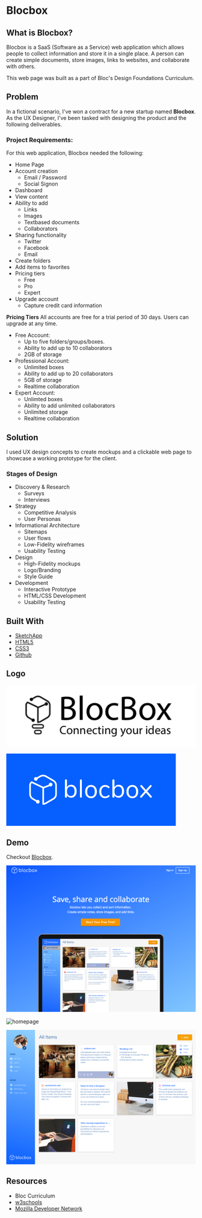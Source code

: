 # Blocbox

## What is Blocbox?

Blocbox is a SaaS (Software as a Service) web application which allows people to collect information and store it in a single place. A person can create simple documents, store images, links to websites, and collaborate with others.

This web page was built as a part of Bloc's Design Foundations Curriculum. 


## Problem
In a fictional scenario, I've won a contract for a new startup named **Blocbox**. As the UX Designer, I've been tasked with designing the product and the following deliverables.

### Project Requirements:
For this web application, Blocbox needed the following:
* Home Page
* Account creation
  * Email / Password
  * Social Signon
* Dashboard
* View content
* Ability to add
  * Links
  * Images
  * Text­based documents
  * Collaborators
* Sharing functionality
  * Twitter
  * Facebook
  * Email
* Create folders
* Add items to favorites
* Pricing tiers
  * Free
  * Pro
  * Expert
* Upgrade account
  * Capture credit card information

**Pricing Tiers**
All accounts are free for a trial period of 30 days. Users can upgrade at any time.
* Free Account:
  * Up to five folders/groups/boxes.
  * Ability to add up to 10 collaborators
  * 2GB of storage
* Professional Account:
  * Unlimited boxes
  * Ability to add up to 20 collaborators
  * 5GB of storage
  * Real­time collaboration
* Expert Account:
  * Unlimted boxes
  * Ability to add unlimited collaborators
  * Unlimited storage
  * Real­time collaboration
	
## Solution
I used UX design concepts to create mockups and a clickable web page to showcase a working prototype for the client. 

### Stages of Design
* Discovery & Research
  * Surveys
  * Interviews
* Strategy
  * Competitive Analysis
  * User Personas
* Informational Architecture
  * Sitemaps
  * User flows
  * Low-Fidelity wireframes
  * Usability Testing
* Design
  * High-Fidelity mockups
  * Logo/Branding
  * Style Guide
* Development
  * Interactive Prototype
  * HTML/CSS Development
  * Usability Testing

## Built With
* [SketchApp](https://www.sketchapp.com/)
* [HTML5](https://developer.mozilla.org/en-US/docs/Web/Guide/HTML/HTML5)
* [CSS3](https://developer.mozilla.org/en-US/docs/Web/CSS/CSS3)
* [Github](https://github.com/)

## Logo
![logo_inprogress](https://github.com/tranteresa/blocbox/blob/gh-pages/logo_inprogress.png)

![final_logo](https://github.com/tranteresa/blocbox/blob/gh-pages/final_logo.png)


## Demo
Checkout [Blocbox](https://tranteresa.github.io/blocbox/).

![homepage](https://github.com/tranteresa/blocbox/blob/gh-pages/homepage.png)

![homepage](https://github.com/tranteresa/blocbox/blob/gh-pages/homepage.gif)

![collection_view](https://github.com/tranteresa/blocbox/blob/gh-pages/dashboard.png)


## Resources
* Bloc Curriculum
* [w3schools](https://www.w3schools.com/)
* [Mozilla Developer Network](https://developer.mozilla.org/en-US/)
 
